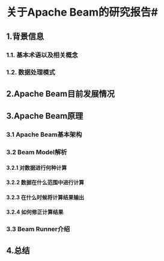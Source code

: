  # 关于Apache Beam的研究报告#
	 
 ## 1.背景信息 #

		
  ### 1.1. 基本术语以及相关概念 #
		
  ### 1.2. 数据处理模式 #


 ## 2.Apache Beam目前发展情况 #


 ## 3.Apache Beam原理 #


  ### 3.1 Apache Beam基本架构 #


  ### 3.2 Beam Model解析 #


   #### 3.2.1 对数据进行何种计算 #


   #### 3.2.2 数据在什么范围中进行计算 #


   #### 3.2.3 在什么时候将计算结果输出 #


   #### 3.2.4 如何修正计算结果 #


  ### 3.3 Beam Runner介绍 #


  ## 4.总结 #
